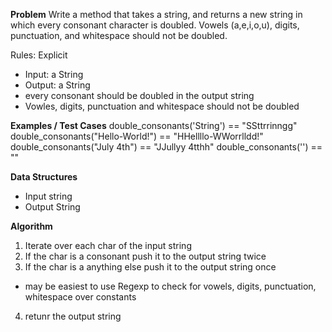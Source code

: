 **Problem**
Write a method that takes a string, and returns a new string in which every consonant character is doubled. Vowels (a,e,i,o,u), digits, punctuation, and whitespace should not be doubled.

Rules:
Explicit
  - Input: a String
  - Output: a String
  - every consonant should be doubled in the output string
  - Vowles, digits, punctuation and whitespace should not be doubled


**Examples / Test Cases**
double_consonants('String') == "SSttrrinngg"
double_consonants("Hello-World!") == "HHellllo-WWorrlldd!"
double_consonants("July 4th") == "JJullyy 4tthh"
double_consonants('') == ""

**Data Structures**
- Input string
- Output String

**Algorithm**
1. Iterate over each char of the input string
2. If the char is a consonant push it to the output string twice
3. If the char is a anything else push it to the output string once
  - may be easiest to use Regexp to check for vowels, digits, punctuation, whitespace over constants
4. retunr the output string